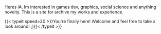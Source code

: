 Heres iA. Im interested in games dev, graphics, social science and anything novelty. This is a site for archive my works and experience.

{{< typeit speed=20 >}}You're finally here!  Welcome and feel free to take a look around!  ;){{< /typeit >}}
